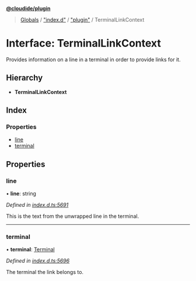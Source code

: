 **[@cloudide/plugin](../README.md)**

> [Globals](../README.md) / ["index.d"](../modules/_index_d_.md) / ["plugin"](../modules/_index_d_._plugin_.md) / TerminalLinkContext

# Interface: TerminalLinkContext

Provides information on a line in a terminal in order to provide links for it.

## Hierarchy

* **TerminalLinkContext**

## Index

### Properties

* [line](_index_d_._plugin_.terminallinkcontext.md#line)
* [terminal](_index_d_._plugin_.terminallinkcontext.md#terminal)

## Properties

### line

•  **line**: string

*Defined in [index.d.ts:5691](https://github.com/shuyaqian/cloudide-plugin-api/blob/6d83fa1/index.d.ts#L5691)*

This is the text from the unwrapped line in the terminal.

___

### terminal

•  **terminal**: [Terminal](_index_d_._plugin_.terminal.md)

*Defined in [index.d.ts:5696](https://github.com/shuyaqian/cloudide-plugin-api/blob/6d83fa1/index.d.ts#L5696)*

The terminal the link belongs to.
